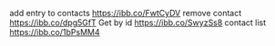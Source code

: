 add entry to contacts
https://ibb.co/FwtCyDV
remove contact
https://ibb.co/dpg5GfT
Get by id
https://ibb.co/SwyzSs8
contact list
https://ibb.co/1bPsMM4

